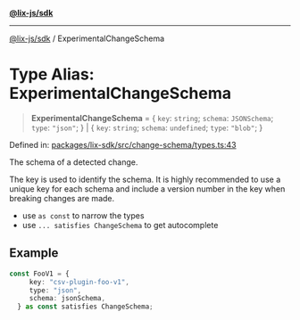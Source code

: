 [**@lix-js/sdk**](../README.md)

***

[@lix-js/sdk](../README.md) / ExperimentalChangeSchema

# Type Alias: ExperimentalChangeSchema

> **ExperimentalChangeSchema** = \{ `key`: `string`; `schema`: `JSONSchema`; `type`: `"json"`; \} \| \{ `key`: `string`; `schema`: `undefined`; `type`: `"blob"`; \}

Defined in: [packages/lix-sdk/src/change-schema/types.ts:43](https://github.com/opral/monorepo/blob/cf4299047f63a84de437bf67ff42fca1baa00869/packages/lix-sdk/src/change-schema/types.ts#L43)

The schema of a detected change.

The key is used to identify the schema. It is highly
recommended to use a unique key for each schema and
include a version number in the key when breaking
changes are made.

- use `as const` to narrow the types
- use `... satisfies ChangeSchema` to get autocomplete

## Example

```ts
const FooV1 = {
     key: "csv-plugin-foo-v1",
     type: "json",
     schema: jsonSchema,
  } as const satisfies ChangeSchema;
```
